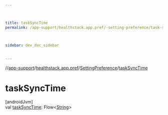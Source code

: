 ```yaml
---



title: taskSyncTime
permalink: /app-support/healthstack.app.pref/-setting-preference/task-sync-time.html



sidebar: dev_doc_sidebar


---
```




//[app-support](/app-support.html)/[healthstack.app.pref](../index.html)/[SettingPreference](index.html)/[taskSyncTime](task-sync-time.html)



# taskSyncTime



[androidJvm]\
val [taskSyncTime](task-sync-time.html): Flow&lt;[String](https://kotlinlang.org/api/latest/jvm/stdlib/kotlin/-string/index.html)&gt;






